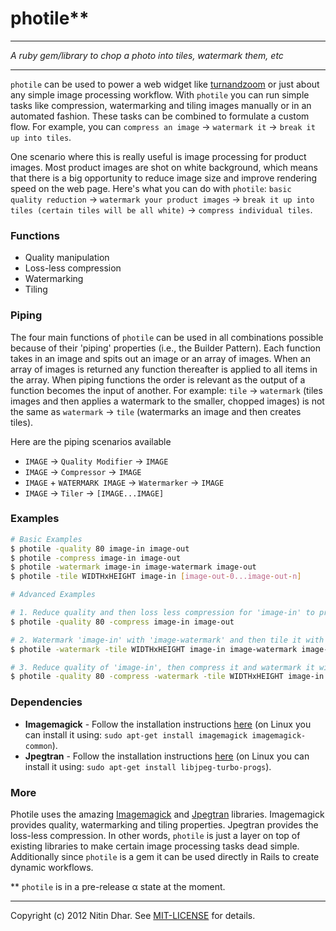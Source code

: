 # photile**

* * *
*A ruby gem/library to chop a photo into tiles, watermark them, etc*
* * *

`photile` can be used to power a web widget like [turnandzoom](https://github.com/nitindhar7/turnandzoom) or just about any simple image processing workflow. With `photile` you can run simple tasks like compression, watermarking and tiling images manually or in an automated fashion. These tasks can be combined to formulate a custom flow. For example, you can `compress an image` → `watermark it` → `break it up into tiles`.

One scenario where this is really useful is image processing for product images. Most product images are shot on white background, which means that there is a big opportunity to reduce image size and improve rendering speed on the web page. Here's what you can do with `photile`: `basic quality reduction` → `watermark your product images` → `break it up into tiles (certain tiles will be all white)` → `compress individual tiles`.

### Functions

* Quality manipulation
* Loss-less compression
* Watermarking
* Tiling

### Piping

The four main functions of `photile` can be used in all combinations possible because of their 'piping' properties (i.e., the Builder Pattern). Each function takes in an image and spits out an image or an array of images. When an array of images is returned any function thereafter is applied to all items in the array. When piping functions the order is relevant as the output of a function becomes the input of another. For example: `tile` → `watermark` (tiles images and then applies a watermark to the smaller, chopped images) is not the same as `watermark` → `tile` (watermarks an image and then creates tiles).

Here are the piping scenarios available

* `IMAGE` → `Quality Modifier` → `IMAGE`
* `IMAGE` → `Compressor` → `IMAGE`
* `IMAGE` + `WATERMARK IMAGE`  → `Watermarker` → `IMAGE`
* `IMAGE` → `Tiler` → `[IMAGE...IMAGE]`

### Examples

```bash
# Basic Examples
$ photile -quality 80 image-in image-out
$ photile -compress image-in image-out
$ photile -watermark image-in image-watermark image-out
$ photile -tile WIDTHxHEIGHT image-in [image-out-0...image-out-n]

# Advanced Examples

# 1. Reduce quality and then loss less compression for 'image-in' to produce 'image-out'
$ photile -quality 80 -compress image-in image-out

# 2. Watermark 'image-in' with 'image-watermark' and then tile it with size 'WIDTHxHEIGHT' to produce '[image-out-0...image-out-n]'
$ photile -watermark -tile WIDTHxHEIGHT image-in image-watermark image-out

# 3. Reduce quality of 'image-in', then compress it and watermark it with 'image-watermark'. Finally, tile the watermarked image to produce '[image-out-0...image-out-n]'
$ photile -quality 80 -compress -watermark -tile WIDTHxHEIGHT image-in image-watermark [image-out-0...image-out-n]
```

### Dependencies

* **Imagemagick** - Follow the installation instructions [here](http://imagemagick.org) (on Linux you can install it using: `sudo apt-get install imagemagick imagemagick-common`).
* **Jpegtran** - Follow the installation instructions [here](http://jpegclub.org/jpegtran) (on Linux you can install it using: `sudo apt-get install libjpeg-turbo-progs`).

### More

Photile uses the amazing [Imagemagick](http://www.imagemagick.org/script/index.php) and [Jpegtran](http://jpegclub.org/jpegtran/) libraries. Imagemagick provides quality, watermarking and tiling properties. Jpegtran provides the loss-less compression. In other words, `photile` is just a layer on top of existing libraries to make certain image processing tasks dead simple. Additionally since `photile` is a gem it can be used directly in Rails to create dynamic workflows.

** `photile` is in a pre-release &alpha; state at the moment.

* * *
Copyright (c) 2012 Nitin Dhar. See [MIT-LICENSE](MIT-LICENSE) for details.
